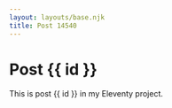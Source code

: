 ```yaml
---
layout: layouts/base.njk
title: Post 14540
---
```


# Post {{ id }}

This is post {{ id }} in my Eleventy project.
